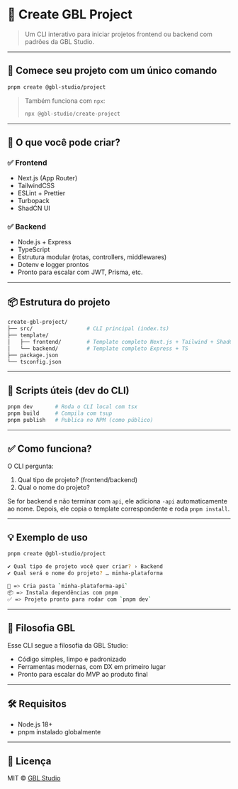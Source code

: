 <!-- README:BEGIN -->
# 🧱 Create GBL Project

> Um CLI interativo para iniciar projetos frontend ou backend com padrões da GBL Studio.

---

## 🚀 Comece seu projeto com um único comando

```bash
pnpm create @gbl-studio/project
```

> Também funciona com `npx`:
>
> ```bash
> npx @gbl-studio/create-project
> ```

---

## 🧠 O que você pode criar?

### ✅ Frontend
- Next.js (App Router)
- TailwindCSS
- ESLint + Prettier
- Turbopack
- ShadCN UI

### ✅ Backend
- Node.js + Express
- TypeScript
- Estrutura modular (rotas, controllers, middlewares)
- Dotenv e logger prontos
- Pronto para escalar com JWT, Prisma, etc.

---

## 📦 Estrutura do projeto

```bash
create-gbl-project/
├── src/                 # CLI principal (index.ts)
├── template/
│   ├── frontend/        # Template completo Next.js + Tailwind + ShadCN
│   └── backend/         # Template completo Express + TS
├── package.json
└── tsconfig.json
```

---

## 📄 Scripts úteis (dev do CLI)

```bash
pnpm dev       # Roda o CLI local com tsx
pnpm build     # Compila com tsup
pnpm publish   # Publica no NPM (como público)
```

---

## ✅ Como funciona?

O CLI pergunta:

1. Qual tipo de projeto? (frontend/backend)
2. Qual o nome do projeto?

Se for backend e não terminar com `api`, ele adiciona `-api` automaticamente ao nome. Depois, ele copia o template correspondente e roda `pnpm install`.

---

## 💡 Exemplo de uso

```bash
pnpm create @gbl-studio/project

✔ Qual tipo de projeto você quer criar? › Backend
✔ Qual será o nome do projeto? … minha-plataforma

📁 => Cria pasta `minha-plataforma-api`
📦 => Instala dependências com pnpm
✅ => Projeto pronto para rodar com `pnpm dev`
```

---

## 🧬 Filosofia GBL

Esse CLI segue a filosofia da GBL Studio:

- Código simples, limpo e padronizado
- Ferramentas modernas, com DX em primeiro lugar
- Pronto para escalar do MVP ao produto final

---

## 🛠️ Requisitos

- Node.js 18+
- pnpm instalado globalmente

---

## 🧊 Licença

MIT © [GBL Studio](https://github.com/gbl-studio)
<!-- README:END -->

